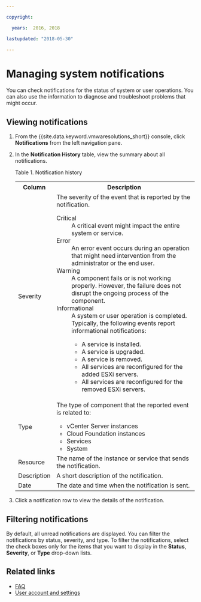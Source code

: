 ```yaml
---

copyright:

  years:  2016, 2018

lastupdated: "2018-05-30"

---
```


# Managing system notifications

You can check notifications for the status of system or user operations. You can also use the information to diagnose and troubleshoot problems that might occur.

## Viewing notifications

1. From the {{site.data.keyword.vmwaresolutions_short}} console, click **Notifications** from the left navigation pane.
2. In the **Notification History** table, view the summary about all notifications.

   Table 1. Notification history

    <table>
      <tr>
        <th>Column</th>
        <th>Description</th>
      </tr>
      <tr>
        <td>Severity</td>
        <td>The severity of the event that is reported by the notification.
          <dl class="dl">
          <dt class="dt dlterm">Critical</dt>
          <dd class="dd">A critical event might impact the entire system or service.</dd>
          <dt class="dt dlterm">Error</dt>
          <dd class="dd">An error event occurs during an operation that might need intervention from the administrator or the end user.</dd>
          <dt class="dt dlterm">Warning</dt>
          <dd class="dd">A component fails or is not working properly. However, the failure does not disrupt the ongoing process of the component.</dd>
            <dt class="dt dlterm">Informational</dt>
            <dd class="dd">A system or user operation is completed. Typically, the following events report informational notifications:
              <ul class="ul">
                <li class="li">A service is installed.</li>
                <li class="li">A service is upgraded.</li>
                <li class="li">A service is removed.</li>
                <li class="li">All services are reconfigured for the added ESXi servers.</li>
                <li class="li">All services are reconfigured for the removed ESXi servers.</li>
              </ul>
            </dd>
          </dl>
        </td>
       </tr>
       <tr>
         <td>Type</td>
         <td>The type of component that the reported event is related to:<ul><li>vCenter Server instances</li><li>Cloud Foundation instances</li><li>Services</li><li>System</li></ul></td>
       </tr>
       <tr>
         <td>Resource</td>
         <td>The name of the instance or service that sends the notification.</td>
       </tr>
       <tr>
         <td>Description</td>
         <td>A short description of the notification.</td>
       </tr>
       <tr>
         <td>Date</td>
         <td>The date and time when the notification is sent.</td>
       </tr>
    </table>                                       

3. Click a notification row to view the details of the notification.

## Filtering notifications

By default, all unread notifications are displayed. You can filter the notifications by status, severity, and type. To filter the notifications, select the check boxes only for the items that you want to display in the **Status**, **Severity**, or **Type** drop-down lists.

## Related links

* [FAQ](faq.html)
* [User account and settings](useraccount.html)
